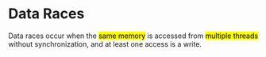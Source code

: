 # Data Races

Data races occur when the <mark>same memory</mark> is accessed from <mark>multiple threads</mark> without synchronization, and at least one access is a write.


